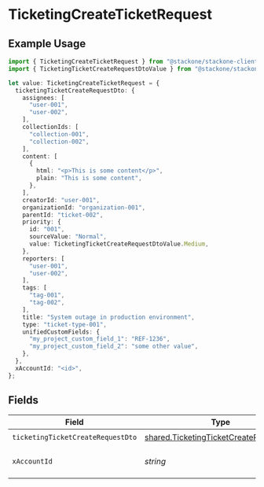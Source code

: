 # TicketingCreateTicketRequest

## Example Usage

```typescript
import { TicketingCreateTicketRequest } from "@stackone/stackone-client-ts/sdk/models/operations";
import { TicketingTicketCreateRequestDtoValue } from "@stackone/stackone-client-ts/sdk/models/shared";

let value: TicketingCreateTicketRequest = {
  ticketingTicketCreateRequestDto: {
    assignees: [
      "user-001",
      "user-002",
    ],
    collectionIds: [
      "collection-001",
      "collection-002",
    ],
    content: [
      {
        html: "<p>This is some content</p>",
        plain: "This is some content",
      },
    ],
    creatorId: "user-001",
    organizationId: "organization-001",
    parentId: "ticket-002",
    priority: {
      id: "001",
      sourceValue: "Normal",
      value: TicketingTicketCreateRequestDtoValue.Medium,
    },
    reporters: [
      "user-001",
      "user-002",
    ],
    tags: [
      "tag-001",
      "tag-002",
    ],
    title: "System outage in production environment",
    type: "ticket-type-001",
    unifiedCustomFields: {
      "my_project_custom_field_1": "REF-1236",
      "my_project_custom_field_2": "some other value",
    },
  },
  xAccountId: "<id>",
};
```

## Fields

| Field                                                                                                   | Type                                                                                                    | Required                                                                                                | Description                                                                                             |
| ------------------------------------------------------------------------------------------------------- | ------------------------------------------------------------------------------------------------------- | ------------------------------------------------------------------------------------------------------- | ------------------------------------------------------------------------------------------------------- |
| `ticketingTicketCreateRequestDto`                                                                       | [shared.TicketingTicketCreateRequestDto](../../../sdk/models/shared/ticketingticketcreaterequestdto.md) | :heavy_check_mark:                                                                                      | N/A                                                                                                     |
| `xAccountId`                                                                                            | *string*                                                                                                | :heavy_check_mark:                                                                                      | The account identifier                                                                                  |
